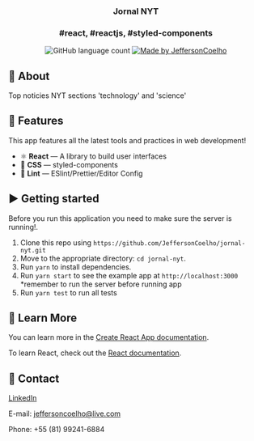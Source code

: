 
<h3 align="center">
 Jornal NYT
</h3>

<h3 align="center">
 #react, #reactjs, #styled-components
</h3>

<p align="center">
  <img alt="GitHub language count" src="https://img.shields.io/github/languages/count/cyberCris/trello-clone?color=%2304D361">

  <a href="https://github.com/JeffersonCoelho">
    <img alt="Made by JeffersonCoelho" src="https://img.shields.io/badge/made%20by-JeffersonCoelho-%2304D361">
  </a>
</p>

## :rocket: About

  Top noticies NYT sections 'technology' and 'science'

## :space_invader: Features

This app features all the latest tools and practices in web development!

- ⚛ **React** — A library to build user interfaces
- 💅 **CSS** — styled-components
- 💖 **Lint** — ESlint/Prettier/Editor Config

## :arrow_forward: Getting started

Before you run this application you need to make sure the server is running!.

1. Clone this repo using `https://github.com/JeffersonCoelho/jornal-nyt.git`
2. Move to the appropriate directory: `cd jornal-nyt`.<br />
3. Run `yarn` to install dependencies.<br />
4. Run `yarn start` to see the example app at `http://localhost:3000`
*remember to run the server before running app
5. Run `yarn test` to run all tests

## :page_facing_up: Learn More

You can learn more in the [Create React App documentation](https://facebook.github.io/create-react-app/docs/getting-started).

To learn React, check out the [React documentation](https://reactjs.org/).

## :iphone: Contact

[LinkedIn](https://www.linkedin.com/in/jefferson-coelho-da-silva-587835148/)

E-mail: jeffersoncoelho@live.com

Phone: +55 (81) 99241-6884
